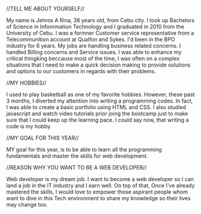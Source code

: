 //TELL ME ABOUT YOURSELF//

My name is Jehros A Rina, 38 years old, from Cebu city. I took up Bachelors of Science in Infonrmation Technology and I graduated in 2010 from the University of Cebu. I was a formner Customer service representative from a Telecommunition account at Qualfon and Sykes. I'd been in the BPO industry for 6 years. My jobs are handling business related concerns. I handled Billing concerns and Service issues. I was able to enhance my critical thingking beccause most of the time, I was often on a complex situations that I need to make a quick decision making to provide solutions and options to our customers in regards with their problems. 

//MY HOBBIES//

I used to play basketball as one of my favorite hobbies. However, these past 3 months, I diverted my attention into writing a programming codes. In fact, I was able to create a basic portfolio using HTML and CSS. I also studied javascript and watch video tutorials prior joing the bootcamp just to make sure that I could keep up the learning pace. I could say now, that writing a code is my hobby.

//MY GOAL FOR THIS YEAR//

MY goal for this year, is to be able to learn all the programming fundamentals and master the skills for web development.

//REASON WHY YOU WANT TO BE A WEB DEVELOPER//

Web developer is my dream job. I want to become a  web developer so I can land a job in the IT industry and I earn well. On top of that, Once I've already mastered the skills, I would love to empower those aspirant people whom want to dive in this Tech environment to share my knowledge so their lives may change too. 

